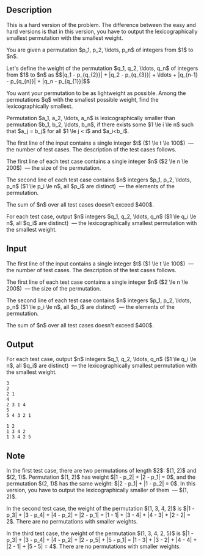## Description

<div><p><span class="tex-font-style-bf">This is a hard version of the problem. The difference between the easy and hard versions is that in this version, you have to output the lexicographically smallest permutation with the smallest weight</span>.</p><p>You are given a permutation $p_1, p_2, \ldots, p_n$ of integers from $1$ to $n$.</p><p>Let's define the weight of the permutation $q_1, q_2, \ldots, q_n$ of integers from $1$ to $n$ as $$|q_1 - p_{q_{2}}| + |q_2 - p_{q_{3}}| + \ldots + |q_{n-1} - p_{q_{n}}| + |q_n - p_{q_{1}}|$$</p><p>You want your permutation to be as lightweight as possible. Among the permutations $q$ with the smallest possible weight, find the lexicographically smallest.</p><p>Permutation $a_1, a_2, \ldots, a_n$ is lexicographically smaller than permutation $b_1, b_2, \ldots, b_n$, if there exists some $1 \le i \le n$ such that $a_j = b_j$ for all $1 \le j &lt; i$ and $a_i&lt;b_i$.</p></div><div class="input-specification"><p>The first line of the input contains a single integer $t$ ($1 \le t \le 100$) &nbsp;— the number of test cases. The description of the test cases follows.</p><p>The first line of each test case contains a single integer $n$ ($2 \le n \le 200$) &nbsp;— the size of the permutation.</p><p>The second line of each test case contains $n$ integers $p_1, p_2, \ldots, p_n$ ($1 \le p_i \le n$, all $p_i$ are distinct) &nbsp;— the elements of the permutation.</p><p>The sum of $n$ over all test cases doesn't exceed $400$.</p></div><div class="output-specification"><p>For each test case, output $n$ integers $q_1, q_2, \ldots, q_n$ ($1 \le q_i \le n$, all $q_i$ are distinct) &nbsp;— the lexicographically smallest permutation with the smallest weight.</p></div>

## Input

<p>The first line of the input contains a single integer $t$ ($1 \le t \le 100$) &nbsp;— the number of test cases. The description of the test cases follows.</p><p>The first line of each test case contains a single integer $n$ ($2 \le n \le 200$) &nbsp;— the size of the permutation.</p><p>The second line of each test case contains $n$ integers $p_1, p_2, \ldots, p_n$ ($1 \le p_i \le n$, all $p_i$ are distinct) &nbsp;— the elements of the permutation.</p><p>The sum of $n$ over all test cases doesn't exceed $400$.</p>

## Output

<p>For each test case, output $n$ integers $q_1, q_2, \ldots, q_n$ ($1 \le q_i \le n$, all $q_i$ are distinct) &nbsp;— the lexicographically smallest permutation with the smallest weight.</p>





```input1|2,3,6,7
3
2
2 1
4
2 3 1 4
5
5 4 3 2 1
```




```output1
1 2 
1 3 4 2 
1 3 4 2 5
```



## Note

<p>In the first test case, there are two permutations of length $2$: $(1, 2)$ and $(2, 1)$. Permutation $(1, 2)$ has weight $|1 - p_2| + |2 - p_1| = 0$, and the permutation $(2, 1)$ has the same weight: $|2 - p_1| + |1 - p_2| = 0$. In this version, you have to output the lexicographically smaller of them &nbsp;— $(1, 2)$.</p><p>In the second test case, the weight of the permutation $(1, 3, 4, 2)$ is $|1 - p_3| + |3 - p_4| + |4 - p_2| + |2 - p_1| = |1 - 1| + |3 - 4| + |4 - 3| + |2 - 2| = 2$. There are no permutations with smaller weights.</p><p>In the third test case, the weight of the permutation $(1, 3, 4, 2, 5)$ is $|1 - p_3| + |3 - p_4| + |4 - p_2| + |2 - p_5| + |5 - p_1| = |1 - 3| + |3 - 2| + |4 - 4| + |2 - 1| + |5 - 5| = 4$. There are no permutations with smaller weights.</p>
